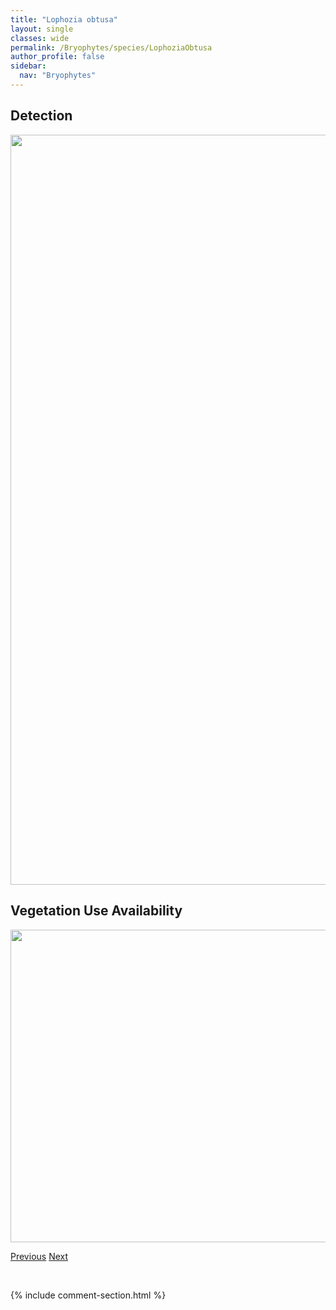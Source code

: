 ```yaml
---
title: "Lophozia obtusa"
layout: single
classes: wide
permalink: /Bryophytes/species/LophoziaObtusa
author_profile: false
sidebar:
  nav: "Bryophytes"
---
```


<h2>Detection</h2>

<a href="https://drive.google.com/uc?export=view&id=1gq0vwOo2EPyExnL3H25NtTtU6rI_NT0y">
<img src="https://drive.google.com/uc?export=view&id=1gq0vwOo2EPyExnL3H25NtTtU6rI_NT0y" height = "1200" width = "800">
</a>


<h2>Vegetation Use Availability</h2>

<a href="https://drive.google.com/uc?export=view&id=1Wp-IUdXVsaAg_7cLTs00B5r1M3_MTJZB">
<img src="https://drive.google.com/uc?export=view&id=1Wp-IUdXVsaAg_7cLTs00B5r1M3_MTJZB" height = "500" width = "1000">
</a>


<a href="/DevelopmentWebsite/Bryophytes/species/LophoziaLongiflora" class="pagination--pager" title="Lophozia longiflora">Previous</a> <a href="/DevelopmentWebsite/Bryophytes/species/LophoziaRutheana" class="pagination--pager" title="Lophozia rutheana">Next</a>

<p>&nbsp;</p>

{% include comment-section.html %}
